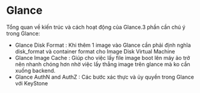 # Glance
Tổng quan về kiến trúc và cách hoạt động của Glance.3 phần cần chú ý trong Glance: 
  + Glance Disk Format : Khi thêm 1 image vào Glance cần phải định nghĩa disk_format và container format cho Image Disk Virtual Machine
  + Glance Image Cache : Giúp cho việc lấy file image boot lên máy ảo trở nên nhanh chóng hơn nhờ việc lấy thẳng image trên glance mà ko cần xuống backend.
  + Glance AuthN and AuthZ : Các bước xác thực và ủy quyền trong Glance với KeyStone
